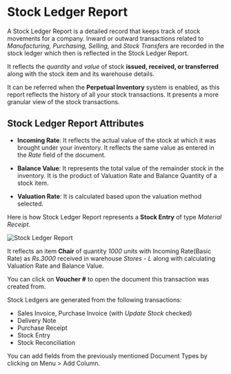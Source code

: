 <!-- add-breadcrumbs -->

# Stock Ledger Report

A Stock Ledger Report is a detailed record that keeps track of stock movements for a company.
Inward or outward transactions related to *Manufacturing, Purchasing, Selling,* and *Stock Transfers* are recorded in the stock ledger which then is reflected in the Stock Ledger Report.

It reflects the *quantity* and *value* of stock **issued, received, or transferred** along with the stock item and its warehouse details.

It can be referred when the **Perpetual Inventory** system is enabled, as this report reflects the history of all your stock transactions. It presents a more granular view of the stock transactions.

## Stock Ledger Report Attributes

* **Incoming Rate**: It reflects the actual value of the stock at which it was brought under your inventory.
It reflects the same value as entered in the *Rate* field of the document.

* **Balance Value**: It represents the total value of the remainder stock in the inventory. It is the product of Valuation Rate and Balance Quantity of a stock item.

* **Valuation Rate**: It is calculated based upon the valuation method selected.

Here is how Stock Ledger Report represents a **Stock Entry** of type *Material Receipt*.

![Stock Ledger Report](/docs/assets/img/stock/stock-ledger.png)

It reflects an item **Chair** of quantity *1000 units* with Incoming Rate(Basic Rate) as *Rs.3000* received in warehouse *Stores - L* along with calculating Valuation Rate and Balance Value.

You can click on **Voucher #** to open the document this transaction was created from.

Stock Ledgers are generated from the following transactions:

-   Sales Invoice, Purchase Invoice (with *Update Stock* checked)
-   Delivery Note
-   Purchase Receipt
-   Stock Entry
-   Stock Reconciliation

You can add fields from the previously mentioned Document Types by clicking on Menu > Add Column.